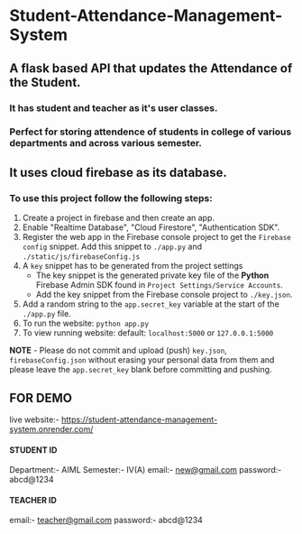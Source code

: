 # Student-Attendance-Management-System
## A flask based API that updates the Attendance of the Student.
### It has student and teacher as it's user classes. 
### Perfect for storing attendence of students in college of various departments and across various semester.



## It uses cloud firebase as its database.

### To use this project follow the following steps:
1. Create a project in firebase and then create an app.
2. Enable "Realtime Database", "Cloud Firestore", "Authentication SDK".
3. Register the web app in the Firebase console project to get the `Firebase config` snippet. Add this snippet to `./app.py` and `./static/js/firebaseConfig.js`
4. A `key` snippet has to be generated from the project settings
   - The key snippet is the generated private key file of the **Python** Firebase Admin SDK found in `Project Settings/Service Accounts`.
   - Add the key snippet from the Firebase console project to `./key.json`.
5. Add a random string to the `app.secret_key` variable at the start of the `./app.py` file.
6. To run the website: `python app.py`
7. To view running website: default: `localhost:5000` or `127.0.0.1:5000`

**NOTE** 
      - Please do not commit and upload (push) `key.json`, `firebaseConfig.json` without erasing your personal data from them and please leave the `app.secret_key` blank before committing and pushing.

## FOR DEMO
live website:- https://student-attendance-management-system.onrender.com/

#### STUDENT ID
Department:- AIML
Semester:- IV(A)
email:- new@gmail.com
password:- abcd@1234

#### TEACHER ID
email:- teacher@gmail.com
password:- abcd@1234
